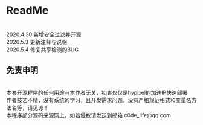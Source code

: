 <h1>ReadMe</h1>
<br>
2020.4.30 新增安全过滤并开源
<br>
2020.5.3 更新注释与说明
<br>
2020.5.4 修复共享检测的BUG
<br>
<h2>免责申明</h2>
<br>
本套开源程序的任何用途与本作者无关，初衷仅仅是hypixel的加速IP快速部署<br>
作者技艺不精，没有系统的学习，且开发需求问题，没有严格规范格式和变量名方法名等，请见谅！
<br>
本程序部分源码来源网上，如若侵权请发送到邮箱 c0de_life@qq.com
